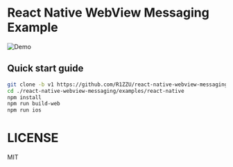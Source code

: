 # React Native WebView Messaging Example

![Demo](http://i.imgur.com/BPKQpLf.gif)

## Quick start guide
```sh
git clone -b v1 https://github.com/R1ZZU/react-native-webview-messaging.git
cd ./react-native-webview-messaging/examples/react-native
npm install
npm run build-web
npm run ios
```

# LICENSE
MIT
